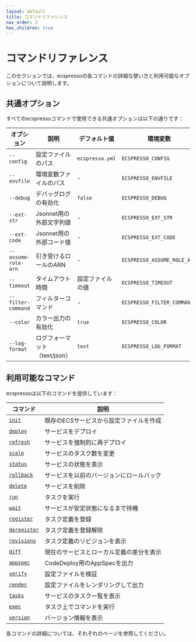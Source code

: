 ```yaml
---
layout: default
title: コマンドリファレンス
nav_order: 3
has_children: true
---
```


# コマンドリファレンス

このセクションでは、ecspressoの各コマンドの詳細な使い方と利用可能なオプションについて説明します。

## 共通オプション

すべてのecspressoコマンドで使用できる共通オプションは以下の通りです：

| オプション | 説明 | デフォルト値 | 環境変数 |
|------------|------|------------|----------|
| `--config` | 設定ファイルのパス | `ecspresso.yml` | `ECSPRESSO_CONFIG` |
| `--envfile` | 環境変数ファイルのパス | - | `ECSPRESSO_ENVFILE` |
| `--debug` | デバッグログの有効化 | `false` | `ECSPRESSO_DEBUG` |
| `--ext-str` | Jsonnet用の外部文字列値 | - | `ECSPRESSO_EXT_STR` |
| `--ext-code` | Jsonnet用の外部コード値 | - | `ECSPRESSO_EXT_CODE` |
| `--assume-role-arn` | 引き受けるロールのARN | - | `ECSPRESSO_ASSUME_ROLE_ARN` |
| `--timeout` | タイムアウト時間 | 設定ファイルの値 | `ECSPRESSO_TIMEOUT` |
| `--filter-command` | フィルターコマンド | - | `ECSPRESSO_FILTER_COMMAND` |
| `--color` | カラー出力の有効化 | `true` | `ECSPRESSO_COLOR` |
| `--log-format` | ログフォーマット（text/json） | `text` | `ECSPRESSO_LOG_FORMAT` |

## 利用可能なコマンド

ecspressoは以下のコマンドを提供しています：

| コマンド | 説明 |
|----------|------|
| [`init`](init.html) | 既存のECSサービスから設定ファイルを作成 |
| [`deploy`](deploy.html) | サービスをデプロイ |
| [`refresh`](deploy.html#refresh) | サービスを強制的に再デプロイ |
| [`scale`](deploy.html#scale) | サービスのタスク数を変更 |
| [`status`](status.html) | サービスの状態を表示 |
| [`rollback`](rollback.html) | サービスを以前のバージョンにロールバック |
| [`delete`](delete.html) | サービスを削除 |
| [`run`](run.html) | タスクを実行 |
| [`wait`](wait.html) | サービスが安定状態になるまで待機 |
| [`register`](register.html) | タスク定義を登録 |
| [`deregister`](deregister.html) | タスク定義を登録解除 |
| [`revisions`](revisions.html) | タスク定義のリビジョンを表示 |
| [`diff`](diff.html) | 現在のサービスとローカル定義の差分を表示 |
| [`appspec`](appspec.html) | CodeDeploy用のAppSpecを出力 |
| [`verify`](verify.html) | 設定ファイルを検証 |
| [`render`](render.html) | 設定ファイルをレンダリングして出力 |
| [`tasks`](tasks.html) | サービスのタスク一覧を表示 |
| [`exec`](exec.html) | タスク上でコマンドを実行 |
| [`version`](version.html) | バージョン情報を表示 |

各コマンドの詳細については、それぞれのページを参照してください。
